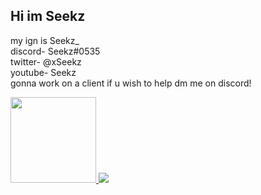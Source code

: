 ## Hi im Seekz

my ign is Seekz_<br>
discord- Seekz#0535<br>
twitter- @xSeekz<br>
youtube- Seekz<br>
gonna work on a client if u wish to help dm me on discord!<br>

<a href="https://github.com/S33kz/github-readme-stats">
  <!-- Change the `github-readme-stats.anuraghazra1.vercel.app` to `github-readme-stats.vercel.app`  -->
  <img align="" height="137px" src="https://github-readme-stats.vercel.app/api?username=S33kz&hide_title=true&hide_border=true&show_icons=true&include_all_commits=true&line_height=21&bg_color=0,696969,696969,808080,808080&theme=graywhite"/>
  

  
  




<img src="https://media.discordapp.net/attachments/813341662545313832/813343404507267092/pokemon_pixel.gif">
